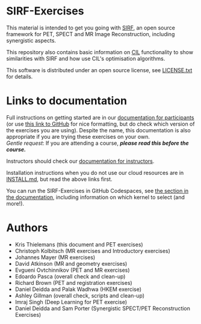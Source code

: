 # SIRF-Exercises

This material is intended to get you going with
[SIRF](https://github.com/SyneRBI/SIRF/wiki/Software-Documentation),
an open source framework for PET, SPECT and MR Image Reconstruction, including synergistic aspects.

This repository also contains basic information on [CIL](https://www.ccpi.ac.uk/CIL) functionality to show similarities with SIRF and how use CIL's optimisation algorithms.

This software is distributed under an open source license, see [LICENSE.txt](LICENSE.txt)
for details.

# Links to documentation

Full instructions on getting started are in our [documentation for participants](DocForParticipants.md)
(or use [this link to GitHub](https://github.com/SyneRBI/SIRF-Exercises/blob/master/DocForParticipants.md)
for nice formatting, but do check which version of the exercises you are using). Despite the name,
this documentation is also appropriate if you are trying these exercises on your own.  
*Gentle request*:
If you are attending a course, ***please read this before the course.*** 

Instructors should check our [documentation for instructors](https://github.com/SyneRBI/SIRF-Exercises/blob/master/DocForInstructors.md).

Installation instructions when you do not use our cloud resources are in [INSTALL.md](INSTALL.md), but read the above links first.

You can run the SIRF-Exercises in GitHub Codespaces, see [the section in the documentation](DocForParticipants.md#using-github-codespaces), including information on which kernel to select (and more!).

# Authors

- Kris Thielemans (this document and PET exercises)
- Christoph Kolbitsch (MR exercises and Introductory exercises)
- Johannes Mayer (MR exercises)
- David Atkinson (MR and geometry exercises)
- Evgueni Ovtchinnikov (PET and MR exercises)
- Edoardo Pasca (overall check and clean-up)
- Richard Brown (PET and registration exercises)
- Daniel Deidda and Palak Wadhwa (HKEM exercise)
- Ashley Gillman (overall check, scripts and clean-up)
- Imraj Singh (Deep Learning for PET exercise)
- Daniel Deidda and Sam Porter (Synergistic SPECT/PET Reconstruction Exercises)




